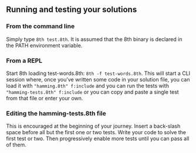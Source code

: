 ## Running and testing your solutions
 
### From the command line
 
Simply type `8th test.8th`. It is assumed that the 8th binary is declared in the PATH environment variable.
 
### From a REPL

Start 8th loading test-words.8th: `8th -f test-words.8th`.
This will start a CLI session where, once you’ve written some code in your solution file, you can load it with `"hamming.8th" f:include`
and you can run the tests with `"hamming-tests.8th" f:include` or you can copy and paste a single test from that file or enter your own. 
 
### Editing the hamming-tests.8th file
 
This is encouraged at the beginning of your journey. Insert a back-slash space before all but the first one or two tests. Write your code to solve the first test or two. Then progressively enable more tests until you can pass all of them.
